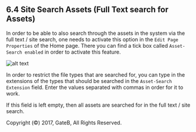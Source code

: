 ## 6.4 Site Search Assets (Full Text search for Assets)

In order to be able to also search through the assets in the system via the full text / site search, one needs to activate this option in the `Edit Page Properties` of the Home page. There you can find a tick box called `Asset-Search enabled` in order to activate this feature.

![alt text](//reference/dummy.png "this is a placeholder")

In order to restrict the file types that are searched for, you can type in the extensions of the types that should be searched in the `Asset-Search Extension` field. Enter the values separated with commas in order for it to work.

If this field is left empty, then all assets are searched for in the full text / site search.



Copyright (©) 2017, GateB, All Rights Reserved.
